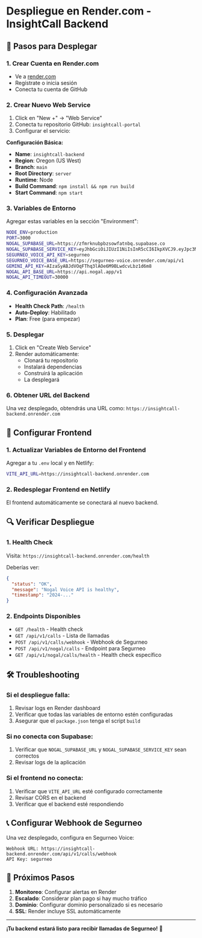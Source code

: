 # Despliegue en Render.com - InsightCall Backend

## 🚀 Pasos para Desplegar

### 1. Crear Cuenta en Render.com
- Ve a [render.com](https://render.com)
- Regístrate o inicia sesión
- Conecta tu cuenta de GitHub

### 2. Crear Nuevo Web Service
1. Click en "New +" → "Web Service"
2. Conecta tu repositorio GitHub: `insightcall-portal`
3. Configurar el servicio:

**Configuración Básica:**
- **Name**: `insightcall-backend`
- **Region**: Oregon (US West)
- **Branch**: `main`
- **Root Directory**: `server`
- **Runtime**: Node
- **Build Command**: `npm install && npm run build`
- **Start Command**: `npm start`

### 3. Variables de Entorno
Agregar estas variables en la sección "Environment":

```bash
NODE_ENV=production
PORT=3000
NOGAL_SUPABASE_URL=https://zfmrknubpbzsowfatnbq.supabase.co
NOGAL_SUPABASE_SERVICE_KEY=eyJhbGciOiJIUzI1NiIsInR5cCI6IkpXVCJ9.eyJpc3MiOiJzdXBhYmFzZSIsInJlZiI6InpmbXJrbnVicGJ6c293ZmF0bmJxIiwicm9sZSI6InNlcnZpY2Vfcm9sZSIsImlhdCI6MTc0NzYxMzEwMCwiZXhwIjoyMDYzMTg5MTAwfQ.iC5KEm96VYSEnobgGFa-ivMPnUI65oGkc5IUXzn7i7w
SEGURNEO_VOICE_API_KEY=segurneo
SEGURNEO_VOICE_BASE_URL=https://segurneo-voice.onrender.com/api/v1
GEMINI_API_KEY=AIzaSyABJdVOqFThq3lAOe6M9BLwdcvLbz1d6m8
NOGAL_API_BASE_URL=https://api.nogal.app/v1
NOGAL_API_TIMEOUT=30000
```

### 4. Configuración Avanzada
- **Health Check Path**: `/health`
- **Auto-Deploy**: Habilitado
- **Plan**: Free (para empezar)

### 5. Desplegar
1. Click en "Create Web Service"
2. Render automáticamente:
   - Clonará tu repositorio
   - Instalará dependencias
   - Construirá la aplicación
   - La desplegará

### 6. Obtener URL del Backend
Una vez desplegado, obtendrás una URL como:
`https://insightcall-backend.onrender.com`

## 🔧 Configurar Frontend

### 1. Actualizar Variables de Entorno del Frontend
Agregar a tu `.env` local y en Netlify:

```bash
VITE_API_URL=https://insightcall-backend.onrender.com
```

### 2. Redesplegar Frontend en Netlify
El frontend automáticamente se conectará al nuevo backend.

## 🔍 Verificar Despliegue

### 1. Health Check
Visita: `https://insightcall-backend.onrender.com/health`

Deberías ver:
```json
{
  "status": "OK",
  "message": "Nogal Voice API is healthy",
  "timestamp": "2024-..."
}
```

### 2. Endpoints Disponibles
- `GET /health` - Health check
- `GET /api/v1/calls` - Lista de llamadas
- `POST /api/v1/calls/webhook` - Webhook de Segurneo
- `POST /api/v1/nogal/calls` - Endpoint para Segurneo
- `GET /api/v1/nogal/calls/health` - Health check específico

## 🛠️ Troubleshooting

### Si el despliegue falla:
1. Revisar logs en Render dashboard
2. Verificar que todas las variables de entorno estén configuradas
3. Asegurar que el `package.json` tenga el script `build`

### Si no conecta con Supabase:
1. Verificar que `NOGAL_SUPABASE_URL` y `NOGAL_SUPABASE_SERVICE_KEY` sean correctos
2. Revisar logs de la aplicación

### Si el frontend no conecta:
1. Verificar que `VITE_API_URL` esté configurado correctamente
2. Revisar CORS en el backend
3. Verificar que el backend esté respondiendo

## 📞 Configurar Webhook de Segurneo

Una vez desplegado, configura en Segurneo Voice:
```
Webhook URL: https://insightcall-backend.onrender.com/api/v1/calls/webhook
API Key: segurneo
```

## 🎯 Próximos Pasos

1. **Monitoreo**: Configurar alertas en Render
2. **Escalado**: Considerar plan pago si hay mucho tráfico
3. **Dominio**: Configurar dominio personalizado si es necesario
4. **SSL**: Render incluye SSL automáticamente

---

**¡Tu backend estará listo para recibir llamadas de Segurneo!** 🚀 